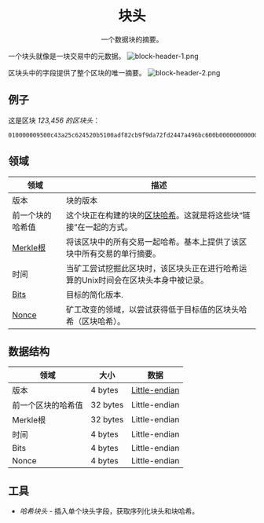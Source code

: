# <center>块头</center>
<center>一个数据块的摘要。</center>

一个块头就像是一块交易中的元数据。
![block-header-1.png](img/block-header-1.png)

区块头中的字段提供了整个区块的唯一摘要。
![block-header-2.png](img/block-header-2.png)

## 例子
这是区块 *123,456 的区块头*：
```
010000009500c43a25c624520b5100adf82cb9f9da72fd2447a496bc600b0000000000006cd862370395dedf1da2841ccda0fc489e3039de5f1ccddef0e834991a65600ea6c8cb4db3936a1ae3143991
```

## 领域

|领域| 描述|
|---|---|
|版本 |	块的版本|
|前一个块的哈希值| 这个块正在构建的块的[区块哈希](../block-hash/block-hash.md)。这就是将这些块“链接”在一起的方式。|
|[Merkle根](./merkle-root/merkle-root.md)|将该区块中的所有交易一起哈希。基本上提供了该区块中所有交易的单行摘要。|
|时间 | 当矿工尝试挖掘此区块时，该区块头正在进行哈希运算的Unix时间会在区块头本身中被记录。|
|[Bits](../block-header/bits/bits.md) |	目标的简化版本.|
|[Nonce](./Nonce/Nonce.md) |矿工改变的领域，以尝试获得低于目标值的区块头哈希（区块哈希）。|

## 数据结构

|领域|	大小|	数据|
|---|---|---|
|版本|	4 bytes|[Little-endian](../../Other/Little-endian/Little-Endian.md)|
|前一个区块的哈希值|	32 bytes|	Little-endian|
|Merkle根|	32 bytes|	Little-endian|
|时间|	4 bytes|	Little-endian|
|Bits|	4 bytes|	Little-endian|
|Nonce|	4 bytes|	Little-endian|

## 工具
* *哈希块头* - 插入单个块头字段，获取序列化块头和块哈希。